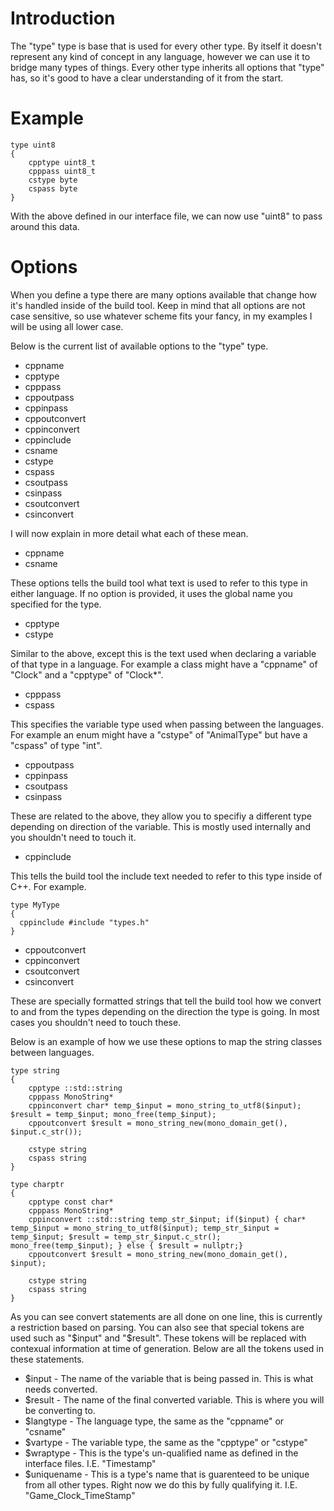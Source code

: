 # Introduction

The "type" type is base that is used for every other type.  By itself it doesn't represent any kind of concept in any language, however we can use it to bridge many types of things.  Every other type inherits all options that "type" has, so it's good to have a clear understanding of it from the start.

# Example

```
type uint8
{
    cpptype uint8_t
    cpppass uint8_t
    cstype byte
    cspass byte
}
```

With the above defined in our interface file, we can now use "uint8" to pass around this data.

# Options

When you define a type there are many options available that change how it's handled inside of the build tool.  Keep in mind that all options are not case sensitive, so use whatever scheme fits your fancy, in my examples I will be using all lower case.

Below is the current list of available options to the "type" type.

* cppname
* cpptype
* cpppass
* cppoutpass
* cppinpass
* cppoutconvert
* cppinconvert
* cppinclude
* csname
* cstype
* cspass
* csoutpass
* csinpass
* csoutconvert
* csinconvert

I will now explain in more detail what each of these mean.

* cppname
* csname

These options tells the build tool what text is used to refer to this type in either language.  If no option is provided, it uses the global name you specified for the type.

* cpptype
* cstype

Similar to the above, except this is the text used when declaring a variable of that type in a language.  For example a class might have a "cppname" of "Clock" and a "cpptype" of "Clock*".

* cpppass
* cspass

This specifies the variable type used when passing between the languages.  For example an enum might have a "cstype" of "AnimalType" but have a "cspass" of type "int".

* cppoutpass
* cppinpass
* csoutpass
* csinpass

These are related to the above, they allow you to specifiy a different type depending on direction of the variable.  This is mostly used internally and you shouldn't need to touch it.

* cppinclude

This tells the build tool the include text needed to refer to this type inside of C++.  For example.

```
type MyType
{
  cppinclude #include "types.h"
}
```

* cppoutconvert
* cppinconvert
* csoutconvert
* csinconvert

These are specially formatted strings that tell the build tool how we convert to and from the types depending on the direction the type is going.  In most cases you shouldn't need to touch these.

Below is an example of how we use these options to map the string classes between languages.

```
type string
{
    cpptype ::std::string
    cpppass MonoString*
    cppinconvert char* temp_$input = mono_string_to_utf8($input); $result = temp_$input; mono_free(temp_$input);
    cppoutconvert $result = mono_string_new(mono_domain_get(), $input.c_str());
	
    cstype string
    cspass string
}

type charptr
{
    cpptype const char*
    cpppass MonoString*
    cppinconvert ::std::string temp_str_$input; if($input) { char* temp_$input = mono_string_to_utf8($input); temp_str_$input = temp_$input; $result = temp_str_$input.c_str(); mono_free(temp_$input); } else { $result = nullptr;}
    cppoutconvert $result = mono_string_new(mono_domain_get(), $input);
	
    cstype string
    cspass string
}
```

As you can see convert statements are all done on one line, this is currently a restriction based on parsing.  You can also see that special tokens are used such as "$input" and "$result".  These tokens will be replaced with contexual information at time of generation.  Below are all the tokens used in these statements.

* $input - The name of the variable that is being passed in. This is what needs converted.
* $result - The name of the final converted variable.  This is where you will be converting to.
* $langtype - The language type, the same as the "cppname" or "csname"
* $vartype - The variable type, the same as the "cpptype" or "cstype"
* $wraptype - This is the type's un-qualified name as defined in the interface files. I.E. "Timestamp"
* $uniquename - This is a type's name that is guarenteed to be unique from all other types.  Right now we do this by fully qualifying it. I.E. "Game_Clock_TimeStamp"
